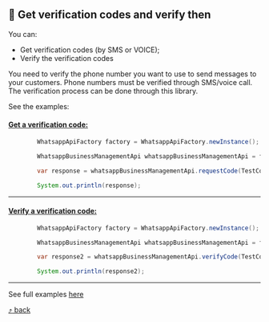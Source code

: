 ## :scroll: Get verification codes and verify then

You can:

- Get verification codes (by SMS or VOICE);
- Verify the verification codes

You need to verify the phone number you want to use to send messages to your customers. Phone numbers must be verified through SMS/voice call. The verification process can be done through this library.

See the examples:

#### [Get a verification code:](https://github.com/harmonyzhang/whatsapp-business-java-api/blob/main/src/test/java/com/whatsapp/api/examples/RequestVerificationCodeExample.java)

```java
        WhatsappApiFactory factory = WhatsappApiFactory.newInstance();

        WhatsappBusinessManagementApi whatsappBusinessManagementApi = factory.newBusinessManagementApi(TestConstants.TOKEN);

        var response = whatsappBusinessManagementApi.requestCode(TestConstants.PHONE_NUMBER_ID, new RequestCode(CodeMethodType.SMS, LanguageType.EN_US));

        System.out.println(response);
```

---

#### [Verify a verification code:](https://github.com/harmonyzhang/whatsapp-business-java-api/blob/main/src/test/java/com/whatsapp/api/examples/RequestVerificationCodeExample.java)

```java
        WhatsappApiFactory factory = WhatsappApiFactory.newInstance();

        WhatsappBusinessManagementApi whatsappBusinessManagementApi = factory.newBusinessManagementApi(TestConstants.TOKEN);

        var response2 = whatsappBusinessManagementApi.verifyCode(TestConstants.PHONE_NUMBER_ID, new VerifyCode("0000"));

        System.out.println(response2);
```
---

See full examples [here](https://github.com/harmonyzhang/whatsapp-business-java-api/blob/main/src/test/java/com/whatsapp/api/examples/RequestVerificationCodeExample.java)

[:arrow_heading_up: back](../README.md#link-links)
